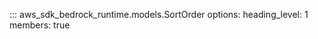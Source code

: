::: aws_sdk_bedrock_runtime.models.SortOrder
    options:
        heading_level: 1
        members: true
